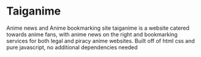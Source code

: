 # Taiganime
Anime news and Anime bookmarking site
taiganime is a website catered towards anime fans, with anime news on the right and bookmarking services for both legal and piracy anime websites.
Built off of html css and pure javascript, no additional dependencies needed
